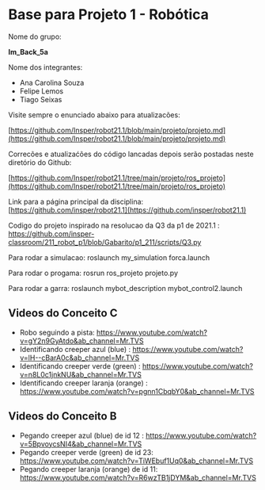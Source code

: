 # Base para Projeto 1 - Robótica 

Nome do grupo: 

**Im_Back_5a** 

Nome dos integrantes: 

* Ana Carolina Souza
* Felipe Lemos
* Tiago Seixas

Visite sempre o enunciado abaixo para atualizacões: 

[https://github.com/Insper/robot21.1/blob/main/projeto/projeto.md](https://github.com/Insper/robot21.1/blob/main/projeto/projeto.md)

Correcões e atualizaćões do código lancadas depois serão postadas neste diretório do Github: 

[https://github.com/Insper/robot21.1/tree/main/projeto/ros_projeto](https://github.com/Insper/robot21.1/tree/main/projeto/ros_projeto)

Link para a página principal da disciplina: 
[https://github.com/insper/robot21.1](https://github.com/insper/robot21.1)

Codigo do projeto inspirado na resolucao da Q3 da p1 de 2021.1 :
https://github.com/insper-classroom/211_robot_p1/blob/Gabarito/p1_211/scripts/Q3.py

Para rodar a simulacao: roslaunch my_simulation forca.launch

Para rodar o progama: rosrun ros_projeto projeto.py

Para rodar a garra: roslaunch mybot_description mybot_control2.launch

## Videos do Conceito C

* Robo seguindo a pista: https://www.youtube.com/watch?v=gY2n9GyAtdo&ab_channel=Mr.TVS
* Identificando creeper azul (blue) : https://www.youtube.com/watch?v=lH--cBarA0c&ab_channel=Mr.TVS
* Identificando creeper verde (green) : https://www.youtube.com/watch?v=n8L0c1jnkNU&ab_channel=Mr.TVS
* Identificando creeper laranja (orange) : https://www.youtube.com/watch?v=pgnn1CbqbY0&ab_channel=Mr.TVS

## Videos do Conceito B

* Pegando creeper azul (blue) de id 12 : https://www.youtube.com/watch?v=5BpvoycsNI4&ab_channel=Mr.TVS
* Pegando creeper verde (green) de id 23: https://www.youtube.com/watch?v=TiWEbuf1Uq0&ab_channel=Mr.TVS
* Pegando creeper laranja (orange) de id 11: https://www.youtube.com/watch?v=R6wzTB1jDYM&ab_channel=Mr.TVS




